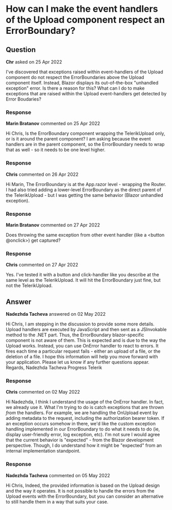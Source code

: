 # How can I make the event handlers of the Upload component respect an ErrorBoundary?

## Question

**Chr** asked on 25 Apr 2022

I've discovered that exceptions raised within event-handlers of the Upload component do not respect the ErrorBoundaries above the Upload component itself. Instead, Blazor displays its out-of-the-box "unhandled exception" error. Is there a reason for this? What can I do to make exceptions that are raised within the Upload event-handlers get detected by Error Boudaries?

### Response

**Marin Bratanov** commented on 25 Apr 2022

Hi Chris, Is the ErrorBoundary component wrapping the TelerikUpload only, or is it around the parent component? I am asking because the event handlers are in the parent component, so the ErrorBoundary needs to wrap that as well - so it needs to be one level higher.

### Response

**Chris** commented on 26 Apr 2022

Hi Marin, The ErrorBoundary is at the App.razor level - wrapping the Router. I had also tried adding a lower-level ErrorBoundary as the direct parent of the TelerikUpload - but I was getting the same behavior (Blazor unhandled exception).

### Response

**Marin Bratanov** commented on 27 Apr 2022

Does throwing the same exception from other event handler (like a <button @onclick>) get captured?

### Response

**Chris** commented on 27 Apr 2022

Yes. I've tested it with a button and click-handler like you describe at the same level as the TelerikUpload. It will hit the ErrorBoundary just fine, but not the TelerikUpload.

## Answer

**Nadezhda Tacheva** answered on 02 May 2022

Hi Chris, I am stepping in the discussion to provide some more details. Upload handlers are executed by JavaScript and then sent as a JSInvokable method to the .NET part. Thus, the ErrorBoundary blazor-specific component is not aware of them. This is expected and is due to the way the Upload works. Instead, you can use OnError handler to react to errors. It fires each time a particular request fails - either an upload of a file, or the deletion of a file. I hope this information will help you move forward with your application. Please let us know if any further questions appear. Regards, Nadezhda Tacheva Progress Telerik

### Response

**Chris** commented on 02 May 2022

Hi Nadezhda, I think I understand the usage of the OnError handler. In fact, we already use it. What I'm trying to do is catch exceptions that are thrown *from* the handlers. For example, we are handling the OnUpload event by adding metadata to the request, including the authorization bearer token. If an exception occurs somehow in there, we'd like the custom exception handling implemented in our ErrorBoundary to do what it needs to do (ie, display user-friendly error, log exception, etc). I'm not sure I would agree that the current behavior is "expected" - from the Blazor development perspective. Though, I do understand how it might be "expected" from an internal implementation standpoint.

### Response

**Nadezhda Tacheva** commented on 05 May 2022

Hi Chris, Indeed, the provided information is based on the Upload design and the way it operates. It is not possible to handle the errors from the Upload events with the ErrorBoundary, but you can consider an alternative to still handle them in a way that suits your case.
